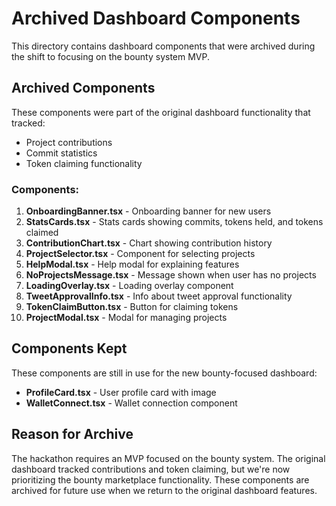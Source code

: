 # Archived Dashboard Components

This directory contains dashboard components that were archived during the shift to focusing on the bounty system MVP.

## Archived Components

These components were part of the original dashboard functionality that tracked:

- Project contributions
- Commit statistics
- Token claiming functionality

### Components:

1. **OnboardingBanner.tsx** - Onboarding banner for new users
2. **StatsCards.tsx** - Stats cards showing commits, tokens held, and tokens claimed
3. **ContributionChart.tsx** - Chart showing contribution history
4. **ProjectSelector.tsx** - Component for selecting projects
5. **HelpModal.tsx** - Help modal for explaining features
6. **NoProjectsMessage.tsx** - Message shown when user has no projects
7. **LoadingOverlay.tsx** - Loading overlay component
8. **TweetApprovalInfo.tsx** - Info about tweet approval functionality
9. **TokenClaimButton.tsx** - Button for claiming tokens
10. **ProjectModal.tsx** - Modal for managing projects

## Components Kept

These components are still in use for the new bounty-focused dashboard:

- **ProfileCard.tsx** - User profile card with image
- **WalletConnect.tsx** - Wallet connection component

## Reason for Archive

The hackathon requires an MVP focused on the bounty system. The original dashboard tracked contributions and token claiming, but we're now prioritizing the bounty marketplace functionality. These components are archived for future use when we return to the original dashboard features.
